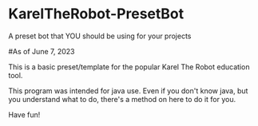 # KarelTheRobot-PresetBot
A preset bot that YOU should be using for your projects

#As of June 7, 2023

This is a basic preset/template for the popular Karel The Robot education tool.

This program was intended for java use. Even if you don't know java, but you understand what to do, there's a method on here to do it for you.

Have fun!
